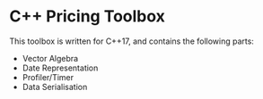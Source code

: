 # C++ Pricing Toolbox

This toolbox is written for C++17, and contains the following parts:

- Vector Algebra
- Date Representation
- Profiler/Timer
- Data Serialisation
